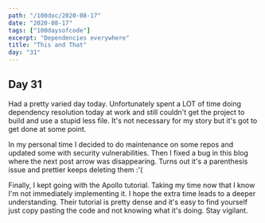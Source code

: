 ```yaml
---
path: "/100doc/2020-08-17"
date: "2020-08-17"
tags: ["100daysofcode"]
excerpt: "Dependencies everywhere"
title: "This and That"
day: "31"
---
```


## Day 31

Had a pretty varied day today. Unfortunately spent a LOT of time doing dependency resolution today at work and still couldn't get the project to build and use a stupid less file. It's not necessary for my story but it's got to get done at some point.

In my personal time I decided to do maintenance on some repos and updated some with security vulnerabilities. Then I fixed a bug in this blog where the next post arrow was disappearing. Turns out it's a parenthesis issue and prettier keeps deleting them :'(

Finally, I kept going with the Apollo tutorial. Taking my time now that I know I'm not immediately implementing it. I hope the extra time leads to a deeper understanding. Their tutorial is pretty dense and it's easy to find yourself just copy pasting the code and not knowing what it's doing. Stay vigilant.
